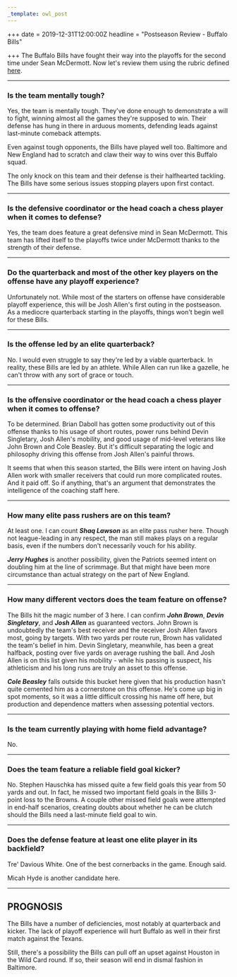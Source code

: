 ```yaml
---
_template: owl_post
---
```


+++
date = 2019-12-31T12:00:00Z
headline = "Postseason Review - Buffalo Bills"

+++
The Buffalo Bills have fought their way into the playoffs for the second time under Sean McDermott. Now let's review them using the rubric defined [here](https://owlpicks.com/posts/postseason-review-team-assessment-rubric/ "Rubric").

***

### Is the team mentally tough?

Yes, the team is mentally tough. They've done enough to demonstrate a will to fight, winning almost all the games they're supposed to win. Their defense has hung in there in arduous moments, defending leads against last-minute comeback attempts.

Even against tough opponents, the Bills have played well too. Baltimore and New England had to scratch and claw their way to wins over this Buffalo squad.

The only knock on this team and their defense is their halfhearted tackling. The Bills have some serious issues stopping players upon first contact.

***

### Is the defensive coordinator or the head coach a chess player when it comes to defense?

Yes, the team does feature a great defensive mind in Sean McDermott. This team has lifted itself to the playoffs twice under McDermott thanks to the strength of their defense.

***

### Do the quarterback and most of the other key players on the offense have any playoff experience?

Unfortunately not. While most of the starters on offense have considerable playoff experience, this will be Josh Allen's first outing in the postseason. As a mediocre quarterback starting in the playoffs, things won't begin well for these Bills.

***

### Is the offense led by an elite quarterback?

No. I would even struggle to say they're led by a viable quarterback. In reality, these Bills are led by an athlete. While Allen can run like a gazelle, he can't throw with any sort of grace or touch.

***

### Is the offensive coordinator or the head coach a chess player when it comes to offense?

To be determined. Brian Daboll has gotten some productivity out of this offense thanks to his usage of short routes, power runs behind Devin Singletary, Josh Allen's mobility, and good usage of mid-level veterans like John Brown and Cole Beasley. But it's difficult separating the logic and philosophy driving this offense from Josh Allen's painful throws.

It seems that when this season started, the Bills were intent on having Josh Allen work with smaller receivers that could run more complicated routes. And it paid off. So if anything, that's an argument that demonstrates the intelligence of the coaching staff here.

***

### How many elite pass rushers are on this team?

At least one. I can count **_Shaq Lawson_** as an elite pass rusher here. Though not league-leading in any respect, the man still makes plays on a regular basis, even if the numbers don't necessarily vouch for his ability.

**_Jerry Hughes_** is another possibility, given the Patriots seemed intent on doubling him at the line of scrimmage. But that might have been more circumstance than actual strategy on the part of New England.

***

### How many different vectors does the team feature on offense?

The Bills hit the magic number of 3 here. I can confirm **_John Brown_**, **_Devin Singletary_**, and **_Josh Allen_** as guaranteed vectors. John Brown is undoubtedly the team's best receiver and the receiver Josh Allen favors most, going by targets. With two yards per route run, Brown has validated the team's belief in him. Devin Singletary, meanwhile, has been a great halfback, posting over five yards on average rushing the ball. And Josh Allen is on this list given his mobility - while his passing is suspect, his athleticism and his long runs are truly an asset to this offense.

**_Cole Beasley_** falls outside this bucket here given that his production hasn't quite cemented him as a cornerstone on this offense. He's come up big in spot moments, so it was a little difficult crossing his name off here, but production and dependence matters when assessing potential vectors.

***

### Is the team currently playing with home field advantage?

No.

***

### Does the team feature a reliable field goal kicker?

No. Stephen Hauschka has missed quite a few field goals this year from 50 yards and out. In fact, he missed two important field goals in the Bills 3-point loss to the Browns. A couple other missed field goals were attempted in end-half scenarios, creating doubts about whether he can be clutch should the Bills need a last-minute field goal to win.

***

### Does the defense feature at least one elite player in its backfield?

Tre' Davious White. One of the best cornerbacks in the game. Enough said.

Micah Hyde is another candidate here.

***

## PROGNOSIS

The Bills have a number of deficiencies, most notably at quarterback and kicker. The lack of playoff experience will hurt Buffalo as well in their first match against the Texans.

Still, there's a possibility the Bills can pull off an upset against Houston in the Wild Card round. If so, their season will end in dismal fashion in Baltimore.
